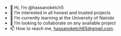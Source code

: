 - 👋 Hi, I’m @hassanoketch5
- 👀 I’m interested in all honest and trusted projects
- 🌱 I’m currently learning at the University of Nairobi  
- 💞️ I’m looking to collaborate on any available project 
- 📫 How to reach me, hassanoketch65@gmail.com.

<!---
hassanoketch5/hassanoketch5 is a ✨ special ✨ repository because its `README.md` (this file) appears on your GitHub profile.
You can click the Preview Free to take a look at your changes.
--->
